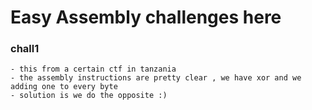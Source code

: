 # Easy Assembly challenges here
### chall1 
	- this from a certain ctf in tanzania
	- the assembly instructions are pretty clear , we have xor and we adding one to every byte
	- solution is we do the opposite :)
